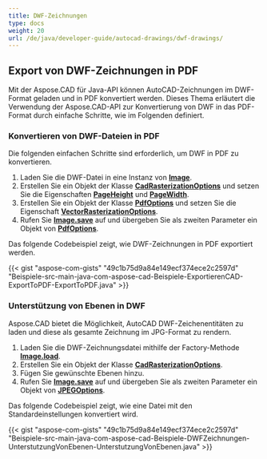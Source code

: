 ```yaml
---
title: DWF-Zeichnungen
type: docs
weight: 20
url: /de/java/developer-guide/autocad-drawings/dwf-drawings/
---
```


## **Export von DWF-Zeichnungen in PDF**

Mit der Aspose.CAD für Java-API können AutoCAD-Zeichnungen im DWF-Format geladen und in PDF konvertiert werden. Dieses Thema erläutert die Verwendung der Aspose.CAD-API zur Konvertierung von DWF in das PDF-Format durch einfache Schritte, wie im Folgenden definiert.

### **Konvertieren von DWF-Dateien in PDF**

Die folgenden einfachen Schritte sind erforderlich, um DWF in PDF zu konvertieren.

1. Laden Sie die DWF-Datei in eine Instanz von [**Image**](https://reference.aspose.com/cad/java/com.aspose.cad/Image).
1. Erstellen Sie ein Objekt der Klasse [**CadRasterizationOptions**](https://reference.aspose.com/cad/java/com.aspose.cad.imageoptions/CadRasterizationOptions) und setzen Sie die Eigenschaften [**PageHeight**](https://reference.aspose.com/cad/java/com.aspose.cad.imageoptions/VectorRasterizationOptions#setPageHeight-float-) und [**PageWidth**](https://reference.aspose.com/cad/java/com.aspose.cad.imageoptions/VectorRasterizationOptions#setPageWidth-float-).
1. Erstellen Sie ein Objekt der Klasse [**PdfOptions**](https://reference.aspose.com/cad/java/com.aspose.cad.imageoptions/PdfOptions) und setzen Sie die Eigenschaft [**VectorRasterizationOptions**](https://reference.aspose.com/cad/java/com.aspose.cad.imageoptions/VectorRasterizationOptions).
1. Rufen Sie [**Image.save**](https://reference.aspose.com/cad/java/com.aspose.cad/Image#save--) auf und übergeben Sie als zweiten Parameter ein Objekt von [**PdfOptions**](https://reference.aspose.com/cad/java/com.aspose.cad.imageoptions/PdfOptions).

Das folgende Codebeispiel zeigt, wie DWF-Zeichnungen in PDF exportiert werden.

{{< gist "aspose-com-gists" "49c1b75d9a84e149ecf374ece2c2597d" "Beispiele-src-main-java-com-aspose-cad-Beispiele-ExportierenCAD-ExportToPDF-ExportToPDF.java" >}}

### **Unterstützung von Ebenen in DWF**

Aspose.CAD bietet die Möglichkeit, AutoCAD DWF-Zeichenentitäten zu laden und diese als gesamte Zeichnung im JPG-Format zu rendern.

1. Laden Sie die DWF-Zeichnungsdatei mithilfe der Factory-Methode [**Image.load**](https://reference.aspose.com/cad/java/com.aspose.cad/Image#load-java.io.InputStream-).
1. Erstellen Sie ein Objekt der Klasse [**CadRasterizationOptions**](https://reference.aspose.com/cad/java/com.aspose.cad.imageoptions/CadRasterizationOptions).
1. Fügen Sie gewünschte Ebenen hinzu.
1. Rufen Sie [**Image.save**](https://reference.aspose.com/cad/java/com.aspose.cad/Image#save--) auf und übergeben Sie als zweiten Parameter ein Objekt von [**JPEGOptions**](https://reference.aspose.com/cad/java/com.aspose.cad.imageoptions/JpegOptions).

Das folgende Codebeispiel zeigt, wie eine Datei mit den Standardeinstellungen konvertiert wird.

{{< gist "aspose-com-gists" "49c1b75d9a84e149ecf374ece2c2597d" "Beispiele-src-main-java-com-aspose-cad-Beispiele-DWFZeichnungen-UnterstutzungVonEbenen-UnterstutzungVonEbenen.java" >}}
